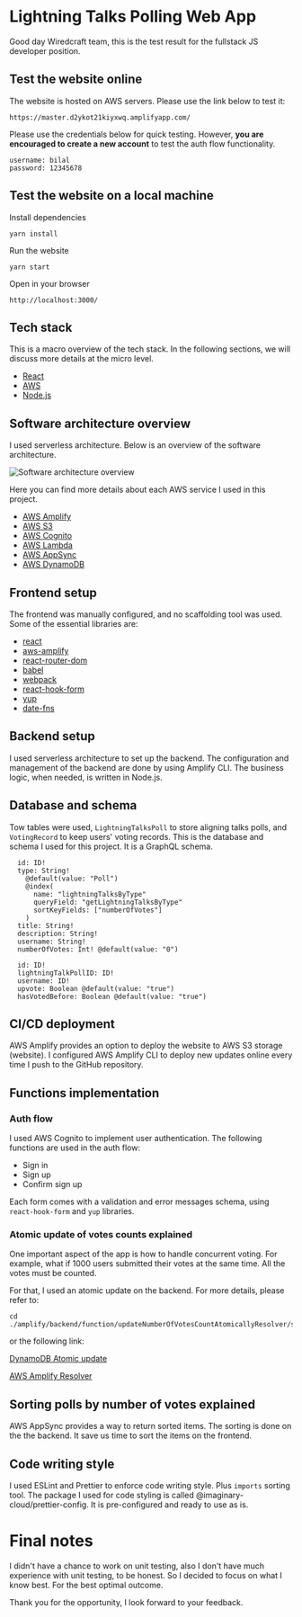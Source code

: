 # Lightning Talks Polling Web App

Good day Wiredcraft team, this is the test result for the fullstack JS developer position.

## Test the website online

The website is hosted on AWS servers. Please use the link below to test it:

```
https://master.d2ykot21kiyxwq.amplifyapp.com/
```

Please use the credentials below for quick testing. However, **you are encouraged to create a new account** to test the auth flow functionality.

```
username: bilal
password: 12345678
```

## Test the website on a local machine

Install dependencies

```
yarn install
```

Run the website

```
yarn start
```

Open in your browser

```
http://localhost:3000/
```

## Tech stack

This is a macro overview of the tech stack. In the following sections, we will discuss more details at the micro level.

- [React](https://reactjs.org/)
- [AWS](https://aws.amazon.com/)
- [Node.js](https://nodejs.dev/)

## Software architecture overview

I used serverless architecture. Below is an overview of the software architecture.

![Software architecture overview](https://bilal-cloud.s3.ap-northeast-1.amazonaws.com/assets/software-architecture-overview.jpg)

Here you can find more details about each AWS service I used in this project.

- [AWS Amplify](https://docs.amplify.aws/)
- [AWS S3](https://aws.amazon.com/s3/)
- [AWS Cognito](https://aws.amazon.com/cognito/)
- [AWS Lambda](https://aws.amazon.com/lambda/)
- [AWS AppSync](https://aws.amazon.com/appsync/)
- [AWS DynamoDB](https://aws.amazon.com/dynamodb/)

## Frontend setup

The frontend was manually configured, and no scaffolding tool was used. Some of the essential libraries are:

- [react](https://reactjs.org/)
- [aws-amplify](https://docs.amplify.aws/)
- [react-router-dom](https://reactrouter.com/)
- [babel](https://babeljs.io/)
- [webpack](https://webpack.js.org/)
- [react-hook-form](https://react-hook-form.com/)
- [yup](https://github.com/jquense/yup)
- [date-fns](https://date-fns.org/)

## Backend setup

I used serverless architecture to set up the backend. The configuration and management of the backend are done by using Amplify CLI. The business logic, when needed, is written in Node.js.

## Database and schema

Tow tables were used, `LightningTalksPoll` to store aligning talks polls, and `VotingRecord` to keep users' voting records. This is the database and schema I used for this project. It is a GraphQL schema.

```
  id: ID!
  type: String!
    @default(value: "Poll")
    @index(
      name: "lightningTalksByType"
      queryField: "getLightningTalksByType"
      sortKeyFields: ["numberOfVotes"]
    )
  title: String!
  description: String!
  username: String!
  numberOfVotes: Int! @default(value: "0")
```

```
  id: ID!
  lightningTalkPollID: ID!
  username: ID!
  upvote: Boolean @default(value: "true")
  hasVotedBefore: Boolean @default(value: "true")
```

## CI/CD deployment

AWS Amplify provides an option to deploy the website to AWS S3 storage (website). I configured AWS Amplify CLI to deploy new updates online every time I push to the GitHub repository.

## Functions implementation

### Auth flow

I used AWS Cognito to implement user authentication. The following functions are used in the auth flow:

- Sign in
- Sign up
- Confirm sign up

Each form comes with a validation and error messages schema, using `react-hook-form` and `yup` libraries.

### Atomic update of votes counts explained

One important aspect of the app is how to handle concurrent voting. For example, what if 1000 users submitted their votes at the same time. All the votes must be counted.

For that, I used an atomic update on the backend. For more details, please refer to:

```
cd ./amplify/backend/function/updateNumberOfVotesCountAtomicallyResolver/src/index.js
```

or the following link:

[DynamoDB Atomic update](https://docs.aws.amazon.com/amazondynamodb/latest/developerguide/WorkingWithItems.html)

[AWS Amplify Resolver](https://docs.amplify.aws/cli-legacy/graphql-transformer/resolvers/)

## Sorting polls by number of votes explained

AWS AppSync provides a way to return sorted items. The sorting is done on the the backend. It save us time to sort the items on the frontend.

## Code writing style

I used ESLint and Prettier to enforce code writing style. Plus `imports` sorting tool. The package I used for code styling is called @imaginary-cloud/prettier-config. It is pre-configured and ready to use as is.

# Final notes

I didn't have a chance to work on unit testing, also I don't have much experience with unit testing, to be honest. So I decided to focus on what I know best. For the best optimal outcome.

Thank you for the opportunity, I look forward to your feedback.
